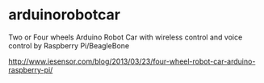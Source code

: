 arduinorobotcar
===============

Two or Four wheels Arduino Robot Car with wireless control and voice control by Raspberry Pi/BeagleBone

http://www.iesensor.com/blog/2013/03/23/four-wheel-robot-car-arduino-raspberry-pi/
